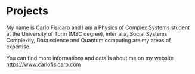 # Projects

My name is Carlo Fisicaro and I am a Physics of Complex Systems student at the University of Turin (MSC degree), inter alia, Social Systems Complexity, Data science and Quantum computing are my areas of expertise.

You can find more informations and details about me on my website https://www.carlofisicaro.com
